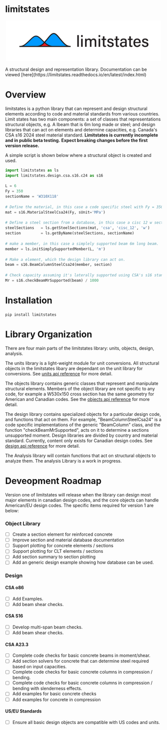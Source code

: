 # limitstates
<p align="center">
  <img src="https://github.com/cslotboom/limitstates/raw/main/doc/logo/logo-text.jpg" width="500">
</p>
A structural design and representation library. Documentation can be viewed [here](https://limitstates.readthedocs.io/en/latest/index.html)

# Overview
limitstates is a python library that can represent and design structural 
elements according to code and material standards from various countries. Limit states has two main components: 
a set of classes that representations structural objects, e.g. A Ibeam that is 6m long made or steel; 
and design libraries that can act on elements and determine capacities, e.g. Canada's CSA s16 2024 steel material standard.
**Limitstates is currently incomplete and in public beta testing.**
**Expect breaking changes before the first version release.**

A simple script is shown below where a structural object is created and used.


```Python
import limitstates as ls
import limitstates.design.csa.s16.c24 as s16

L = 6
Fy = 350
sectionName = 'W310X118'

# Define the material, in this case a code specific steel with Fy = 350 MPa
mat = s16.MaterialSteelCsa24(Fy, sUnit='MPa')

# Define a steel section from a database, in this case a cisc 12 w section.
steelSections   = ls.getSteelSections(mat, 'csa', 'cisc_12', 'w')
section         = ls.getByName(steelSections, sectionName)

# make a member, in this case a simplely supported beam 6m long beam.
member = ls.initSimplySupportedMember(L, 'm')

# Make a element, which the design library can act on.
beam = s16.BeamColumnSteelCsa24(member, section)

# Check capacity assuming it's laterally supported using CSA's s16 standard.
Mr = s16.checkBeamMrSupported(beam) / 1000
```

# Installation

`
pip install limitstates
`

# Library Organization
There are four main parts of the limitstates library: units, objects, design, analysis.

The units library is a light-weight module for unit conversions. 
All structural objects in the limitstates libary are dependant on the unit library for conversions. 
See [units api reference](https://limitstates.readthedocs.io/en/latest/rst/units.html) for more detail.

The objects library contains generic classes that represent and manipulate structural elements. 
Members of the object library are not specific to any code, for example a W530x150 cross section has the same geometry for American and Canadian codes.
See the [objects api reference](https://limitstates.readthedocs.io/en/latest/rst/objects.html) for more detail.

The design library contains specialized objects for a particular design code, and functions that act on them. 
For example,   "BeamColumnSteelCsa24" is a code specific implementations of the generic "BeamColumn" class, 
and the function "checkBeamMrSupported", acts on it to determine a sections unsupported moment. 
Design libraries are divided by country and material standard. Currently, content only exists for Canadian design codes.
See [design api reference](https://limitstates.readthedocs.io/en/latest/rst/design.html) for more detail.

The Analysis library will contain functions that act on structural objects to analyze them. The analysis Library is a work in progress. 

# Deveopment Roadmap
Version one of limitstates will release when the library can design most major elements in canadian design codes, and the core objects can handle American/EU design codes. 
The specific items required for version 1 are below:

### Object Library
- [ ] Create a section element for reinforced concrete
- [ ] Improve section and material database documentation
- [ ] Support plotting for concrete elements / sections
- [ ] Support plotting for CLT elements / sections
- [ ] Add section summary to section plotting
- [ ] Add an generic design example showing how database can be used.

### Design

#### CSA o86
- [ ] Add Examples.
- [ ] Add beam shear checks.

#### CSA S16
- [ ] Develop multi-span beam checks.
- [ ] Add beam shear checks.

#### CSA A23.3
- [ ] Complete code checks for basic concrete beams in moment/shear.
- [ ] Add section solvers for concrete that can determine steel required based on input capacities.
- [ ] Complete code checks for basic concrete columns in compression / bending.
- [ ] Complete code checks for basic concrete columns in compression / bending with slenderness effects.
- [ ] Add examples for basic concrete checks
- [ ] Add examples for concrete in compression

#### US/EU Standards
- [ ] Ensure all basic design objects are compatible with US codes and units.
